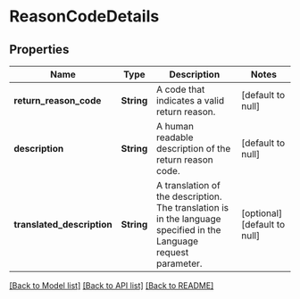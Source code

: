 # ReasonCodeDetails

## Properties
Name | Type | Description | Notes
------------ | ------------- | ------------- | -------------
**return_reason_code** | **String** | A code that indicates a valid return reason. | [default to null]
**description** | **String** | A human readable description of the return reason code. | [default to null]
**translated_description** | **String** | A translation of the description. The translation is in the language specified in the Language request parameter. | [optional] [default to null]

[[Back to Model list]](../README.md#documentation-for-models) [[Back to API list]](../README.md#documentation-for-api-endpoints) [[Back to README]](../README.md)


